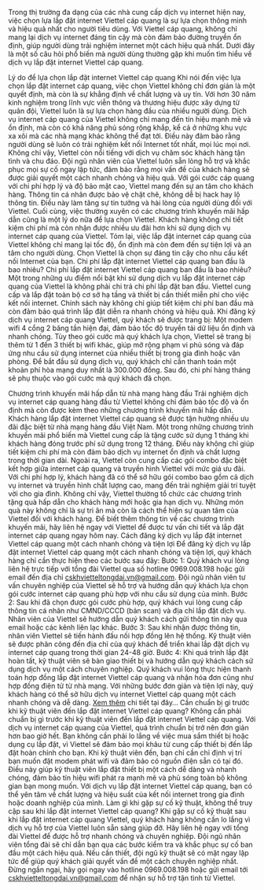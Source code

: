 Trong thị trường đa dạng của các nhà cung cấp dịch vụ internet hiện nay, việc chọn lựa lắp đặt internet Viettel cáp quang là sự lựa chọn thông minh và hiệu quả nhất cho người tiêu dùng. Với Viettel cáp quang, không chỉ mang lại dịch vụ internet đáng tin cậy mà còn đảm bảo đường truyền ổn định, giúp người dùng trải nghiệm internet một cách hiệu quả nhất. Dưới đây là một số câu hỏi phổ biến mà người dùng thường gặp khi muốn tìm hiểu về dịch vụ lắp đặt internet Viettel cáp quang.

Lý do để lựa chọn lắp đặt internet Viettel cáp quang
Khi nói đến việc lựa chọn lắp đặt internet cáp quang, việc chọn Viettel không chỉ đơn giản là một quyết định, mà còn là sự khẳng định về chất lượng và uy tín. Với hơn 30 năm kinh nghiệm trong lĩnh vực viễn thông và thương hiệu được xây dựng từ quân đội, Viettel luôn là sự lựa chọn hàng đầu của nhiều người dùng.
Dịch vụ internet cáp quang của Viettel không chỉ mang đến tín hiệu mạnh mẽ và ổn định, mà còn có khả năng phủ sóng rộng khắp, kể cả ở những khu vực xa xôi mà các nhà mạng khác không thể đạt tới. Điều này đảm bảo rằng người dùng sẽ luôn có trải nghiệm kết nối Internet tốt nhất, mọi lúc mọi nơi.
Không chỉ vậy, Viettel còn nổi tiếng với dịch vụ chăm sóc khách hàng tận tình và chu đáo. Đội ngũ nhân viên của Viettel luôn sẵn lòng hỗ trợ và khắc phục mọi sự cố ngay lập tức, đảm bảo rằng mọi vấn đề của khách hàng sẽ được giải quyết một cách nhanh chóng và hiệu quả.
Với gói cước cáp quang với chi phí hợp lý và độ bảo mật cao, Viettel mang đến sự an tâm cho khách hàng. Thông tin cá nhân được bảo vệ chặt chẽ, không dễ bị hack hay lộ thông tin. Điều này làm tăng sự tin tưởng và hài lòng của người dùng đối với Viettel.
Cuối cùng, việc thường xuyên có các chương trình khuyến mãi hấp dẫn cũng là một lý do nữa để lựa chọn Viettel. Khách hàng không chỉ tiết kiệm chi phí mà còn nhận được nhiều ưu đãi hơn khi sử dụng dịch vụ internet cáp quang của Viettel.
Tóm lại, việc lắp đặt internet cáp quang của Viettel không chỉ mang lại tốc độ, ổn định mà còn đem đến sự tiện lợi và an tâm cho người dùng. Chọn Viettel là chọn sự đáng tin cậy cho nhu cầu kết nối Internet của bạn.
Chi phí lắp đặt internet Viettel cáp quang ban đầu là bao nhiêu?
Chi phí lắp đặt internet Viettel cáp quang ban đầu là bao nhiêu? Một trong những ưu điểm nổi bật khi sử dụng dịch vụ lắp đặt internet cáp quang của Viettel là không phải chi trả chi phí lắp đặt ban đầu. Viettel cung cấp và lắp đặt toàn bộ cơ sở hạ tầng và thiết bị cần thiết miễn phí cho việc kết nối internet. Chính sách này không chỉ giúp tiết kiệm chi phí ban đầu mà còn đảm bảo quá trình lắp đặt diễn ra nhanh chóng và hiệu quả. Khi đăng ký dịch vụ internet cáp quang Viettel, quý khách sẽ được trang bị: Một modem wifi 4 cổng 2 băng tần hiện đại, đảm bảo tốc độ truyền tải dữ liệu ổn định và nhanh chóng. Tùy theo gói cước mà quý khách lựa chọn, Viettel sẽ trang bị thêm từ 1 đến 3 thiết bị wifi khác, giúp mở rộng phạm vi phủ sóng và đáp ứng nhu cầu sử dụng internet của nhiều thiết bị trong gia đình hoặc văn phòng. Để bắt đầu sử dụng dịch vụ, quý khách chỉ cần thanh toán một khoản phí hòa mạng duy nhất là 300.000 đồng. Sau đó, chi phí hàng tháng sẽ phụ thuộc vào gói cước mà quý khách đã chọn.

Chương trình khuyến mãi hấp dẫn từ nhà mạng hàng đầu
Trải nghiệm dịch vụ internet cáp quang hàng đầu từ Viettel không chỉ đảm bảo tốc độ và ổn định mà còn được kèm theo những chương trình khuyến mãi hấp dẫn. Khách hàng lắp đặt internet Viettel cáp quang sẽ được tận hưởng nhiều ưu đãi đặc biệt từ nhà mạng hàng đầu Việt Nam.
Một trong những chương trình khuyến mãi phổ biến mà Viettel cung cấp là tặng cước sử dụng 1 tháng khi khách hàng đóng trước phí sử dụng trong 12 tháng. Điều này không chỉ giúp tiết kiệm chi phí mà còn đảm bảo dịch vụ internet ổn định và chất lượng trong thời gian dài.
Ngoài ra, Viettel còn cung cấp các gói combo đặc biệt kết hợp giữa internet cáp quang và truyền hình Viettel với mức giá ưu đãi. Với chi phí hợp lý, khách hàng đã có thể sở hữu gói combo bao gồm cả dịch vụ internet và truyền hình chất lượng cao, mang đến trải nghiệm giải trí tuyệt vời cho gia đình.
Không chỉ vậy, Viettel thường tổ chức các chương trình tặng quà hấp dẫn cho khách hàng mới hoặc gia hạn dịch vụ. Những món quà này không chỉ là sự tri ân mà còn là cách thể hiện sự quan tâm của Viettel đối với khách hàng. Để biết thêm thông tin về các chương trình khuyến mãi, hãy liên hệ ngay với Viettel để được tư vấn chi tiết và lắp đặt internet cáp quang ngay hôm nay.
Cách đăng ký dịch vụ lắp đặt internet Viettel cáp quang một cách nhanh chóng và tiện lợi
Để đăng ký dịch vụ lắp đặt internet Viettel cáp quang một cách nhanh chóng và tiện lợi, quý khách hàng chỉ cần thực hiện theo các bước sau đây:
Bước 1: Quý khách vui lòng liên hệ trực tiếp với tổng đài Viettel qua số hotline 0969.008.198 hoặc gửi email đến địa chỉ cskhvietteltongdai.vn@gmail.com. Đội ngũ nhân viên tư vấn chuyên nghiệp của Viettel sẽ hỗ trợ và hướng dẫn quý khách lựa chọn gói cước internet cáp quang phù hợp với nhu cầu sử dụng của mình.
Bước 2: Sau khi đã chọn được gói cước phù hợp, quý khách vui lòng cung cấp thông tin cá nhân như CMND/CCCD (bản scan) và địa chỉ lắp đặt dịch vụ. Nhân viên của Viettel sẽ hướng dẫn quý khách cách gửi thông tin này qua email hoặc các kênh liên lạc khác.
Bước 3: Sau khi nhận được thông tin, nhân viên Viettel sẽ tiến hành đấu nối hợp đồng lên hệ thống. Kỹ thuật viên sẽ được phân công đến địa chỉ của quý khách để triển khai lắp đặt dịch vụ internet cáp quang trong thời gian 24-48 giờ.
Bước 4: Khi quá trình lắp đặt hoàn tất, kỹ thuật viên sẽ bàn giao thiết bị và hướng dẫn quý khách cách sử dụng dịch vụ một cách chuyên nghiệp. Quý khách vui lòng thực hiện thanh toán hợp đồng lắp đặt internet Viettel cáp quang và nhận hóa đơn cũng như hợp đồng điện tử từ nhà mạng.
Với những bước đơn giản và tiện lợi này, quý khách hàng có thể sở hữu dịch vụ internet Viettel cáp quang một cách nhanh chóng và dễ dàng.
[Xem thêm](https://vietteltongdai.vn/lap-dat-internet-viettel-cap-quang/) chi tiết tại đây…
Cần chuẩn bị gì trước khi kỹ thuật viên đến lắp đặt internet Viettel cáp quang?
Không cần phải chuẩn bị gì trước khi kỹ thuật viên đến lắp đặt internet Viettel cáp quang. Với dịch vụ internet cáp quang của Viettel, quá trình chuẩn bị trở nên đơn giản hơn bao giờ hết. Bạn không cần phải lo lắng về việc mua sắm thiết bị hoặc dụng cụ lắp đặt, vì Viettel sẽ đảm bảo mọi khâu từ cung cấp thiết bị đến lắp đặt hoàn chỉnh cho bạn. Khi kỹ thuật viên đến, bạn chỉ cần chỉ định vị trí bạn muốn đặt modem phát wifi và đảm bảo có nguồn điện sẵn có tại đó. Điều này giúp kỹ thuật viên lắp đặt thiết bị một cách dễ dàng và nhanh chóng, đảm bảo tín hiệu wifi phát ra mạnh mẽ và phủ sóng toàn bộ không gian bạn mong muốn. Với dịch vụ lắp đặt internet Viettel cáp quang, bạn có thể yên tâm về chất lượng và hiệu suất của kết nối internet trong gia đình hoặc doanh nghiệp của mình.
Làm gì khi gặp sự cố kỹ thuật, không thể truy cập sau khi lắp đặt internet Viettel cáp quang?
Khi gặp sự cố kỹ thuật sau khi lắp đặt internet cáp quang Viettel, quý khách hàng không cần lo lắng vì dịch vụ hỗ trợ của Viettel luôn sẵn sàng giúp đỡ. Hãy liên hệ ngay với tổng đài Viettel để được hỗ trợ nhanh chóng và chuyên nghiệp. Đội ngũ nhân viên tổng đài sẽ chỉ dẫn bạn qua các bước kiểm tra và khắc phục sự cố ban đầu một cách hiệu quả. Nếu cần thiết, đội ngũ kỹ thuật sẽ có mặt ngay lập tức để giúp quý khách giải quyết vấn đề một cách chuyên nghiệp nhất. Đừng ngần ngại, hãy gọi ngay vào hotline 0969.008.198 hoặc gửi email tới cskhvietteltongdai.vn@gmail.com để nhận sự hỗ trợ tận tình từ Viettel.
